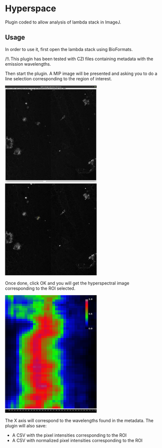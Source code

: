 # Hyperspace

Plugin coded to allow analysis of lambda stack in ImageJ.

## Usage

In order to use it, first open the lambda stack using BioFormats. 

/!\ This plugin has been tested with CZI files containing metadata with the emission wavelengths.

Then start the plugin. A MIP image will be presented and asking you to do a line selection corresponding to the region of interest.

<img src="images/LambdaStack.png" width="300"> <img src="images/MAX_Ag17_5_Image%20calculator.1_b1_p1ROI1.png" width="300">

<!--![Lambda Stack](images/LambdaStack.png) -->

<!--![Selection](images/MAX_Ag17_5_Image%20calculator.1_b1_p1ROI1.png) --> 

Once done, click OK and you will get the hyperspectral image corresponding to the ROI selected.

<!-- ![Result](images/Hyperspace_Ag17_5_Image%20calculator.1_b1_p1ROI1.png) --> 

<img src="images/Hyperspace_Ag17_5_Image%20calculator.1_b1_p1ROI1.png" width="300">

The X axis will correspond to the wavelengths found in the metadata. The plugin will also save:

* A CSV with the pixel intensities corresponding to the ROI
* A CSV with normalized pixel intensities corresponding to the ROI
